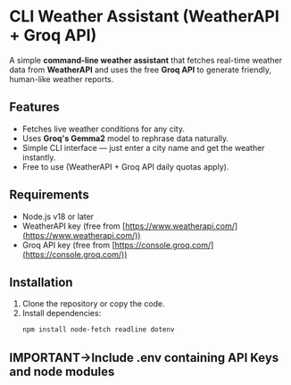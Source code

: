 # CLI Weather Assistant (WeatherAPI + Groq API)

A simple **command-line weather assistant** that fetches real-time weather data from **WeatherAPI** and uses the free **Groq API** to generate friendly, human-like weather reports.

## Features
- Fetches live weather conditions for any city.
- Uses **Groq's Gemma2** model to rephrase data naturally.
- Simple CLI interface — just enter a city name and get the weather instantly.
- Free to use (WeatherAPI + Groq API daily quotas apply).

## Requirements
- Node.js v18 or later
- WeatherAPI key (free from [https://www.weatherapi.com/](https://www.weatherapi.com/))
- Groq API key (free from [https://console.groq.com/](https://console.groq.com/))

## Installation
1. Clone the repository or copy the code.
2. Install dependencies:
   ```bash
   npm install node-fetch readline dotenv


## IMPORTANT->Include .env containing API Keys and node modules
